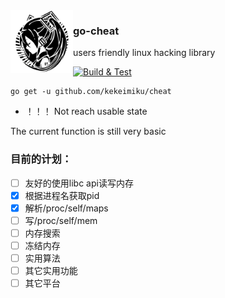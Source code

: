 <img align="left" width="100" src="./assets/miku.png">

### go-cheat

users friendly linux  hacking library

[![Build & Test](https://github.com/kekeimiku/go-cheat/actions/workflows/test.yml/badge.svg)](https://github.com/kekeimiku/go-cheat/actions/workflows/test.yml)

```
go get -u github.com/kekeimiku/cheat
```

* ！！！ Not reach usable state

The current function is still very basic

### 目前的计划：

- [ ] 友好的使用libc api读写内存
- [x] 根据进程名获取pid
- [x] 解析/proc/self/maps
- [ ] 写/proc/self/mem
- [ ] 内存搜索
- [ ] 冻结内存
- [ ] 实用算法
- [ ] 其它实用功能
- [ ] 其它平台

